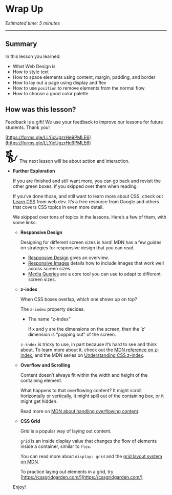 # Wrap Up

*Estimated time: 5 minutes*

---

## Summary

In this lesson you learned:

- What Web Design is
- How to style text
- How to space elements using content, margin, padding, and border
- How to lay out a page using display and flex
- How to use `position` to remove elements from the normal flow
- How to choose a good color palette

## How was this lesson?

Feedback is a gift! We use your feedback to improve our lessons for future students. Thank you!

[https://forms.gle/LLYicUgzrHe9PMLE6](https://forms.gle/LLYicUgzrHe9PMLE6)

<aside>
<img src="../Lesson%200%20Learning%20With%20Kibo%206427d2f5f1ae4576a3b083dd8476d915/man-in-hike.png" alt="../Lesson%200%20Learning%20With%20Kibo%206427d2f5f1ae4576a3b083dd8476d915/man-in-hike.png" width="40px" /> The next lesson will be about action and interaction.

</aside>

- **Further Exploration**
    
    If you are finished and still want more, you can go back and revisit the other green boxes, if you skipped over them when reading.
    
    If you’ve done those, and still want to learn more about CSS, check out [Learn CSS](https://web.dev/learn/css/) from web.dev. It’s a free resource from Google and others that covers CSS topics in even more detail.
    
    We skipped over tons of topics in the lessons. Here’s a few of them, with some links:
    
    - **Responsive Design**
        
        Designing for different screen sizes is hard! MDN has a few guides on strategies for responsive design that you can read.
        
        - [Responsive Design](https://developer.mozilla.org/en-US/docs/Learn/CSS/CSS_layout/Responsive_Design) gives an overview.
        - [Responsive Images](https://developer.mozilla.org/en-US/docs/Learn/HTML/Multimedia_and_embedding/Responsive_images) details how to include images that work well across screen sizes
        - [Media Queries](https://developer.mozilla.org/en-US/docs/Learn/CSS/CSS_layout/Media_queries) are a core tool you can use to adapt to different screen sizes.
    - **z-index**
        
        When CSS boxes overlap, which one shows up on top? 
        
        The `z-index` property decides.
        
        - The name “z-index”
            
            If x and y are the dimensions on the screen, then the ‘z’ dimension is “popping out” of the screen.
            
        
        `z-index` is tricky to use, in part because it’s hard to see and think about. To learn more about it, check out the [MDN reference on z-index](https://developer.mozilla.org/en-US/docs/Web/CSS/z-index), and the MDN series on [Understanding CSS z-index](https://developer.mozilla.org/en-US/docs/Web/CSS/CSS_Positioning/Understanding_z_index).
        
    - **Overflow and Scrolling**
        
        Content doesn’t always fit within the width and height of the containing element.
        
        What happens to that overflowing content? It might scroll horizontally or vertically, it might spill out of the containing box, or it might get hidden.
        
        Read more on [MDN about handling overflowing content](https://developer.mozilla.org/en-US/docs/Learn/CSS/Building_blocks/Overflowing_content).
        
    - **CSS Grid**
        
        Grid is a popular way of laying out content. 
        
        `grid` is an inside display value that changes the flow of elements inside a container, similar to `flex`.
        
        You can read more about `display: grid` and the [grid layout system on MDN](https://developer.mozilla.org/en-US/docs/Learn/CSS/CSS_layout/Grids).
        
        To practice laying out elements in a grid, try [https://cssgridgarden.com/](https://cssgridgarden.com/)
        
    
    Enjoy!